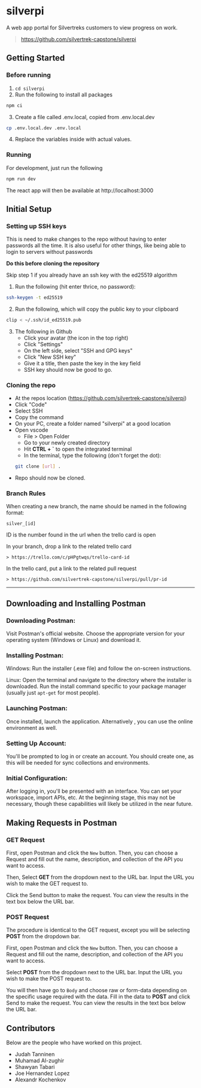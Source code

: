 # silverpi
A web app portal for Silvertreks customers to view progress on work.
> https://github.com/silvertrek-capstone/silverpi

## Getting Started

### Before running
1. `cd silverpi`
2. Run the following to install all packages
```bash
npm ci
```
3. Create a file called .env.local, copied from .env.local.dev
```bash
cp .env.local.dev .env.local
```
4. Replace the variables inside with actual values.

### Running
For development, just run the following
```bash
npm run dev
```

The react app will then be available at http://localhost:3000


## Initial Setup

### Setting up SSH keys
This is need to make changes to the repo without having to enter passwords all the time. It is also useful for other things, like being able to login to servers without passwords

**Do this before cloning the repository**

Skip step 1 if you already have an ssh key with the ed25519 algorithm

1. Run the following (hit enter thrice, no password):
```bash
ssh-keygen -t ed25519
```

2. Run the following, which will copy the public key to your clipboard
```bash
clip < ~/.ssh/id_ed25519.pub
```

3. The following in Github
    - Click your avatar (the icon in the top right)
    - Click "Settings"
    - On the left side, select "SSH and GPG keys"
    - Click "New SSH key"
    - Give it a title, then paste the key in the key field
    - SSH key should now be good to go.


### Cloning the repo
- At the repos location (https://github.com/silvertrek-capstone/silverpi)
- Click "Code"
- Select SSH
- Copy the command
- On your PC, create a folder named "silverpi" at a good location
- Open vscode
    - File > Open Folder
    - Go to your newly created directory
    - Hit **CTRL + `** to open the integrated terminal
    - In the terminal, type the following (don't forget the dot): 
    ```bash
    git clone [url] .
    ```
- Repo should now be cloned.

### Branch Rules
When creating a new branch, the name should be named in the following format:
```
silver_[id]
```
ID is the number found in the url when the trello card is open

In your branch, drop a link to the related trello card
```
> https://trello.com/c/pHPgtwqs/trello-card-id
```

In the trello card, put a link to the related pull request
```
> https://github.com/silvertrek-capstone/silverpi/pull/pr-id
```

---

## Downloading and Installing Postman
### Downloading Postman:

Visit Postman's official website.
Choose the appropriate version for your operating system (Windows or Linux) and download it.

### Installing Postman:

Windows: Run the installer (.exe file) and follow the on-screen instructions.

Linux: Open the terminal and navigate to the directory where the installer is downloaded. Run the install command specific to your package manager (usually just `apt-get` for most people).

### Launching Postman:

Once installed, launch the application. Alternatively , you can use the online environment as well.

### Setting Up Account:

You'll be prompted to log in or create an account. You should create one, as this will be needed for sync collections and environments.

### Initial Configuration:

After logging in, you'll be presented with an interface. You can set your workspace, import APIs, etc. At the beginning stage, this may not be necessary, though these capabilities will likely be utilized in the near future.

## Making Requests in Postman
### GET Request
First, open Postman and click the `New` button. Then, you can choose a Request and fill out the name, description, and collection of the API you want to access.

Then, Select **GET** from the dropdown next to the URL bar.
Input the URL you wish to make the GET request to.

Click the Send button to make the request. You can view the results in the text box below the URL bar.

### POST Request
The procedure is identical to the GET request, except you will be selecting **POST** from the dropdown bar.

First, open Postman and click the `New` button.
Then, you can choose a Request and fill out the name, description, and collection of the API you want to access.

Select **POST** from the dropdown next to the URL bar.
Input the URL you wish to make the POST request to.

You will then have go to `Body` and choose raw or form-data depending on the specific usage required with the data. Fill in the data to **POST** and click Send to make the request. You can view the results in the text box below the URL bar.


## Contributors
Below are the people who have worked on this project.

- Judah Tanninen
- Muhamad Al-zughir
- Shawyan Tabari
- Joe Hernandez Lopez
- Alexandr Kochenkov